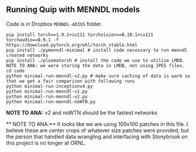 ## Running Quip with MENNDL models

Code is in Dropbox `MENNDL-ADIOS` folder.

```
pip install torch==1.9.1+cu111 torchvision==0.10.1+cu111 torchaudio==0.9.1 -f https://download.pytorch.org/whl/torch_stable.html
pip install ./pymenndl-minimal # install code necessary to run menndl created networks
pip install ./plasmatorch # install the code we use to utilize LMDB. NOTE TO ANA: we were storing the data in LMDB, not using JPEG files.
cd code
python minimal-run-menndl-v2.py # make sure caching of data is warm so that we get a fair comparison with following runs 
python minimal-run-inceptionv4.py  
python minimal-run-menndl-v1.py  
python minimal-run-menndl-v2.py
python minimal-run-menndl-noWTN.py
```

**NOTE TO ANA:** v2 and noWTN should be the fastest networks

** NOTE TO ANA:** It looks like we are using 100x100 patches in this file. 
               I believe these are center crops of whatever size patches were provided,
               but the person that handled data wrangling and interfacing with Stonybrook
               on this project is no longer at ORNL.

